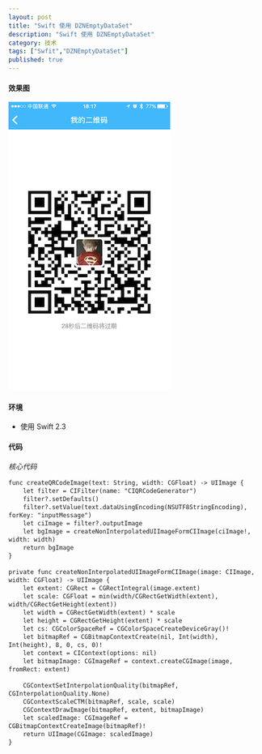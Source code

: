 ```yaml
---
layout: post
title: "Swift 使用 DZNEmptyDataSet"
description: "Swift 使用 DZNEmptyDataSet"
category: 技术
tags: ["Swfit","DZNEmptyDataSet"]
published: true
---
```


#### 效果图 ####

<img src="/images/post/2016-09-02-swift-create-qrcodeimage/IMG_3229.PNG" style="width:320px;height:569px;" />

#### 环境 ####

*	使用 Swift 2.3

#### 代码 ####

*核心代码*

<pre><code class="language-swift">func createQRCodeImage(text: String, width: CGFloat) -> UIImage {
    let filter = CIFilter(name: "CIQRCodeGenerator")
    filter?.setDefaults()
    filter?.setValue(text.dataUsingEncoding(NSUTF8StringEncoding), forKey: "inputMessage")
    let ciImage = filter?.outputImage
    let bgImage = createNonInterpolatedUIImageFormCIImage(ciImage!, width: width)
    return bgImage
}

private func createNonInterpolatedUIImageFormCIImage(image: CIImage, width: CGFloat) -> UIImage {
    let extent: CGRect = CGRectIntegral(image.extent)
    let scale: CGFloat = min(width/CGRectGetWidth(extent), width/CGRectGetHeight(extent))
    let width = CGRectGetWidth(extent) * scale
    let height = CGRectGetHeight(extent) * scale
    let cs: CGColorSpaceRef = CGColorSpaceCreateDeviceGray()!
    let bitmapRef = CGBitmapContextCreate(nil, Int(width), Int(height), 8, 0, cs, 0)!
    let context = CIContext(options: nil)
    let bitmapImage: CGImageRef = context.createCGImage(image, fromRect: extent)
    
    CGContextSetInterpolationQuality(bitmapRef,  CGInterpolationQuality.None)
    CGContextScaleCTM(bitmapRef, scale, scale)
    CGContextDrawImage(bitmapRef, extent, bitmapImage)
    let scaledImage: CGImageRef = CGBitmapContextCreateImage(bitmapRef)!
    return UIImage(CGImage: scaledImage)
}
</code></pre>